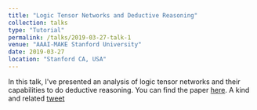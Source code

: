 ```yaml
---
title: "Logic Tensor Networks and Deductive Reasoning"
collection: talks
type: "Tutorial"
permalink: /talks/2019-03-27-talk-1
venue: "AAAI-MAKE Stanford University"
date: 2019-03-27
location: "Stanford CA, USA"
---
```



In this talk, I've presented an analysis of logic tensor networks and their capabilities to do deductive reasoning.
You can find the paper [here](http://ceur-ws.org/Vol-2350/paper22.pdf). A kind and related [tweet](https://twitter.com/AvilaGarcez/status/1110957713662472193)